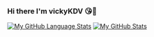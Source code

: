 ### Hi there I'm vickyKDV 😘👋
[![My GitHub Language Stats](https://github-readme-stats.vercel.app/api/top-langs/?username=vickyKDV&langs_count=5&theme=tokyonight)]()
[![My GitHub Stats](https://github-readme-stats.vercel.app/api/?username=vickyKDV&count_private=true&theme=tokyonight&showicons=true&show_icons=true)]()
